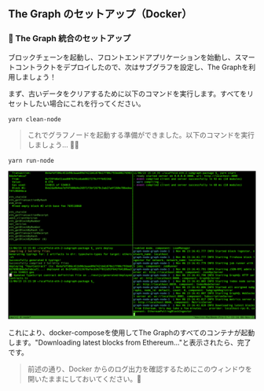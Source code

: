 ## The Graph のセットアップ（Docker）

### 🚀 The Graph 統合のセットアップ

ブロックチェーンを起動し、フロントエンドアプリケーションを始動し、スマートコントラクトをデプロイしたので、次はサブグラフを設定し、The Graphを利用しましょう！

まず、古いデータをクリアするために以下のコマンドを実行します。すべてをリセットしたい場合にこれを行ってください。

```
yarn clean-node
```

> これでグラフノードを起動する準備ができました。以下のコマンドを実行しましょう… 🧑‍🚀

```
yarn run-node
```

![](./../../img/section-0/0_4_1.png)

これにより、docker-composeを使用してThe Graphのすべてのコンテナが起動します。"Downloading latest blocks from Ethereum..."と表示されたら、完了です。

> 前述の通り、Docker からのログ出力を確認するためにこのウィンドウを開いたままにしておいてください。🔎
